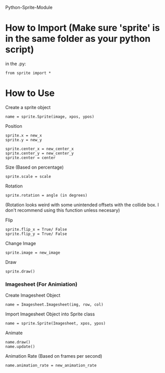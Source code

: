 Python-Sprite-Module


# How to Import (Make sure 'sprite' is in the same folder as your python script)

in the .py:
```
from sprite import *
```

# How to Use

Create a sprite object
```
name = sprite.Sprite(image, xpos, ypos)
```

Position
```
sprite.x = new_x
sprite.y = new_y

sprite.center_x = new_center_x
sprite.center_y = new_center_y
sprite.center = center
```

Size (Based on percentage)
```
sprite.scale = scale 
```

Rotation
```
sprite.rotation = angle (in degrees)
```
(Rotation looks weird with some unintended offsets with the collide box. I don't recommend using this function unless necesary)

Flip
```
sprite.flip_x = True/ False
sprite.flip_y = True/ False
```

Change Image
```
sprite.image = new_image
```

Draw
```
sprite.draw()
```

### Imagesheet (For Animiation)
Create Imagesheet Object
```
name = Imagesheet.Imagesheet(img, row, col)
```

Import Imagesheet Object into Sprite class
```
name = sprite.Sprite(Imagesheet, xpos, ypos)
```

Animate
```
name.draw()
name.update()
```

Animation Rate (Based on frames per second)
```
name.animation_rate = new_animation_rate
```

